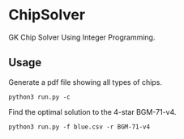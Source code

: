 # ChipSolver


GK Chip Solver Using Integer Programming.


## Usage

Generate a pdf file showing all types of chips.
```
python3 run.py -c
```

Find the optimal solution to the 4-star BGM-71-v4.
```
python3 run.py -f blue.csv -r BGM-71-v4
```
